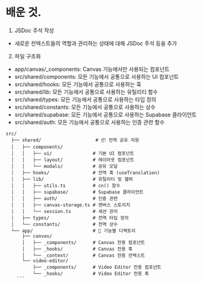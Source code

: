 # 배운 것.
1. JSDoc 주석 작성
- 새로운 컨텍스트들의 역할과 관리하는 상태에 대해 JSDoc 주석 등을 추가
2. 파일 구조화
 - app/canvas/_components: Canvas 기능에서만 사용되는 컴포넌트
 - src/shared/components: 모든 기능에서 공통으로 사용하는 UI 컴포넌트
 - src/shared/hooks: 모든 기능에서 공통으로 사용하는 훅
 - src/shared/lib: 모든 기능에서 공통으로 사용하는 유틸리티 함수
 - src/shared/types: 모든 기능에서 공통으로 사용하는 타입 정의
 - src/shared/constants: 모든 기능에서 공통으로 사용하는 상수
 - src/shared/supabase: 모든 기능에서 공통으로 사용하는 Supabase 클라이언트
 - src/shared/auth: 모든 기능에서 공통으로 사용하는 인증 관련 함수

```
src/
  ├── shared/                    # 📦 전역 공유 자원
  │   ├── components/
  │   │   ├── ui/               # 기본 UI 컴포넌트
  │   │   ├── layout/           # 레이아웃 컴포넌트
  │   │   └── modals/           # 공유 모달
  │   ├── hooks/                # 전역 훅 (useTranslation)
  │   ├── lib/                  # 유틸리티 및 헬퍼
  │   │   ├── utils.ts          # cn() 함수
  │   │   ├── supabase/         # Supabase 클라이언트
  │   │   ├── auth/             # 인증 관련
  │   │   ├── canvas-storage.ts # 캔버스 스토리지
  │   │   └── session.ts        # 세션 관리
  │   ├── types/                # 전역 타입 정의
  │   └── constants/            # 전역 상수
  └── app/                      # 🎯 기능별 디렉토리
      ├── canvas/
      │   ├── _components/      # Canvas 전용 컴포넌트
      │   ├── _hooks/           # Canvas 전용 훅
      │   └── _context/         # Canvas 전용 컨텍스트
      └── video-editor/
          ├── _components/      # Video Editor 전용 컴포넌트
          └── _hooks/           # Video Editor 전용 훅
    ```
